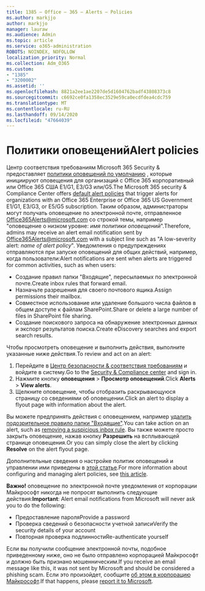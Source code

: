```yaml
---
title: 1385 — Office – 365 – Alerts – Policies
ms.author: markjjo
author: markjjo
manager: lauraw
ms.audience: Admin
ms.topic: article
ms.service: o365-administration
ROBOTS: NOINDEX, NOFOLLOW
localization_priority: Normal
ms.collection: Adm_O365
ms.custom:
- "1385"
- "3200002"
ms.assetid: ''
ms.openlocfilehash: 8821a2ee1ae2207de5d1604762badf43808373c8
ms.sourcegitcommit: c6692ce0fa1358ec3529e59ca0ecdfdea4cdc759
ms.translationtype: MT
ms.contentlocale: ru-RU
ms.lasthandoff: 09/14/2020
ms.locfileid: "47664039"
---
```

# <a name="alert-policies"></a><span data-ttu-id="844f6-102">Политики оповещений</span><span class="sxs-lookup"><span data-stu-id="844f6-102">Alert policies</span></span>

<span data-ttu-id="844f6-103">Центр соответствия требованиям Microsoft 365 Security & предоставляет [политики оповещений по умолчанию](https://docs.microsoft.com/microsoft-365/compliance/alert-policies#default-alert-policies) , которые инициируют оповещения для организаций с Office 365 корпоративный или Office 365 США E1/G1, E3/G3 или/G5.</span><span class="sxs-lookup"><span data-stu-id="844f6-103">The Microsoft 365 security & Compliance Center offers [default alert policies](https://docs.microsoft.com/microsoft-365/compliance/alert-policies#default-alert-policies) that trigger alerts for organizations with an Office 365 Enterprise or Office 365 US Government E1/G1, E3/G3, or E5/G5 subscription.</span></span> <span data-ttu-id="844f6-104">Таким образом, администраторы могут получать оповещение по электронной почте, отправленное Office365Alerts@microsoft.com со строкой темы, например "оповещение о низком уровне: *имя политики оповещений*".</span><span class="sxs-lookup"><span data-stu-id="844f6-104">Therefore, admins may receive an alert email notification sent by Office365Alerts@microsoft.com with a subject line such as "A low-severity alert: *name of alert policy*".</span></span> <span data-ttu-id="844f6-105">Уведомления о предупреждениях отправляются при запуске оповещений для общих действий, например, когда пользователи:</span><span class="sxs-lookup"><span data-stu-id="844f6-105">Alert notifications are sent when alerts are triggered for common activities, such as when users:</span></span>

- <span data-ttu-id="844f6-106">Создание правил папки "Входящие", пересылаемых по электронной почте.</span><span class="sxs-lookup"><span data-stu-id="844f6-106">Create inbox rules that forward email.</span></span>
- <span data-ttu-id="844f6-107">Назначьте разрешения для своего почтового ящика.</span><span class="sxs-lookup"><span data-stu-id="844f6-107">Assign permissions their mailbox.</span></span>
- <span data-ttu-id="844f6-108">Совместное использование или удаление большого числа файлов в общем доступе к файлам SharePoint.</span><span class="sxs-lookup"><span data-stu-id="844f6-108">Share or delete a large number of files in SharePoint file sharing.</span></span>
- <span data-ttu-id="844f6-109">Создание поискового запроса на обнаружение электронных данных и экспорт результатов поиска.</span><span class="sxs-lookup"><span data-stu-id="844f6-109">Create eDiscovery searches and export search results.</span></span>

<span data-ttu-id="844f6-110">Чтобы просмотреть оповещение и выполнить действия, выполните указанные ниже действия.</span><span class="sxs-lookup"><span data-stu-id="844f6-110">To review and act on an alert:</span></span>

1. <span data-ttu-id="844f6-111">Перейдите в [Центр безопасности & соответствия требованиям](https://protection.office.com) и войдите в систему.</span><span class="sxs-lookup"><span data-stu-id="844f6-111">Go to the [Security & Compliance center](https://protection.office.com) and sign in.</span></span>
2. <span data-ttu-id="844f6-112">Нажмите кнопку **оповещения**  >  **Просмотр оповещений**.</span><span class="sxs-lookup"><span data-stu-id="844f6-112">Click **Alerts** > **View alerts**.</span></span>
3. <span data-ttu-id="844f6-113">Щелкните оповещение, чтобы отобразить раскрывающуюся страницу со сведениями об оповещении.</span><span class="sxs-lookup"><span data-stu-id="844f6-113">Click an alert to display a flyout page with information about the alert.</span></span>

<span data-ttu-id="844f6-114">Вы можете предпринять действия с оповещением, например [удалить подозрительное правило папки "Входящие"](https://docs.microsoft.com/microsoft-365/security/office-365-security/responding-to-a-compromised-email-account).</span><span class="sxs-lookup"><span data-stu-id="844f6-114">You can take action on an alert, such as [removing a suspicious inbox rule](https://docs.microsoft.com/microsoft-365/security/office-365-security/responding-to-a-compromised-email-account).</span></span> <span data-ttu-id="844f6-115">Вы также можете просто закрыть оповещение, нажав кнопку **Разрешить** на всплывающей странице оповещения.</span><span class="sxs-lookup"><span data-stu-id="844f6-115">Or you can simply close the alert by clicking **Resolve** on the alert flyout page.</span></span>

<span data-ttu-id="844f6-116">Дополнительные сведения о настройке политик оповещений и управлении ими приведены в  [этой статье](https://docs.microsoft.com/microsoft-365/compliance/alert-policies).</span><span class="sxs-lookup"><span data-stu-id="844f6-116">For more information about configuring and managing alert policies, see  [this article](https://docs.microsoft.com/microsoft-365/compliance/alert-policies).</span></span>

<span data-ttu-id="844f6-117">**Важно!** оповещение по электронной почте уведомления от корпорации Майкрософт никогда не попросят выполнить следующие действия:</span><span class="sxs-lookup"><span data-stu-id="844f6-117">**Important**: Alert email notifications from Microsoft will never ask you to do the following:</span></span>

- <span data-ttu-id="844f6-118">Предоставление пароля</span><span class="sxs-lookup"><span data-stu-id="844f6-118">Provide a password</span></span>
- <span data-ttu-id="844f6-119">Проверка сведений о безопасности учетной записи</span><span class="sxs-lookup"><span data-stu-id="844f6-119">Verify the security details of your account</span></span>
- <span data-ttu-id="844f6-120">Повторная проверка подлинности</span><span class="sxs-lookup"><span data-stu-id="844f6-120">Re-authenticate yourself</span></span>

<span data-ttu-id="844f6-121">Если вы получили сообщение электронной почты, подобное приведенному ниже, оно не было отправлено корпорацией Майкрософт и должно быть признано мошенническим.</span><span class="sxs-lookup"><span data-stu-id="844f6-121">If you receive an email message like this, it was not sent by Microsoft and should be considered a phishing scam.</span></span> <span data-ttu-id="844f6-122">Если это произойдет, сообщите [об этом в корпорацию Майкрософт](https://docs.microsoft.com/microsoft-365/security/office-365-security/report-junk-email-and-phishing-scams-in-outlook-on-the-web-eop).</span><span class="sxs-lookup"><span data-stu-id="844f6-122">If that happens, please [report it to Microsoft](https://docs.microsoft.com/microsoft-365/security/office-365-security/report-junk-email-and-phishing-scams-in-outlook-on-the-web-eop).</span></span>